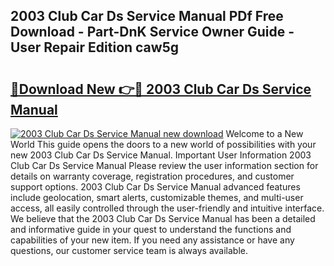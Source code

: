 ## 2003 Club Car Ds Service Manual PDf Free Download - Part-DnK Service Owner Guide - User Repair Edition caw5g

# <h2><a href="http://bc44578.oget.top/?id=2003+Club+Car+Ds+Service+Manual">🔗Download New 👉🔴 2003 Club Car Ds Service Manual</a></h2>

[![2003 Club Car Ds Service Manual new download](https://i.imgur.com/5g1atiW.png)](http://bc44578.oget.top/?id=2003+Club+Car+Ds+Service+Manual)
Welcome to a New World This guide opens the doors to a new world of possibilities with your new 2003 Club Car Ds Service Manual. Important User Information 2003 Club Car Ds Service Manual Please review the user information section for details on warranty coverage, registration procedures, and customer support options. 2003 Club Car Ds Service Manual advanced features include geolocation, smart alerts, customizable themes, and multi-user access, all easily controlled through the user-friendly and intuitive interface. We believe that the 2003 Club Car Ds Service Manual has been a detailed and informative guide in your quest to understand the functions and capabilities of your new item. If you need any assistance or have any questions, our customer service team is always available.
